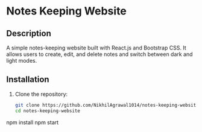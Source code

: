 # Notes Keeping Website

## Description
A simple notes-keeping website built with React.js and Bootstrap CSS. It allows users to create, edit, and delete notes and switch between dark and light modes.

## Installation
1. Clone the repository:
   ```bash
   git clone https://github.com/NikhilAgrawal1014/notes-keeping-website.git
   cd notes-keeping-website
npm install
npm start
